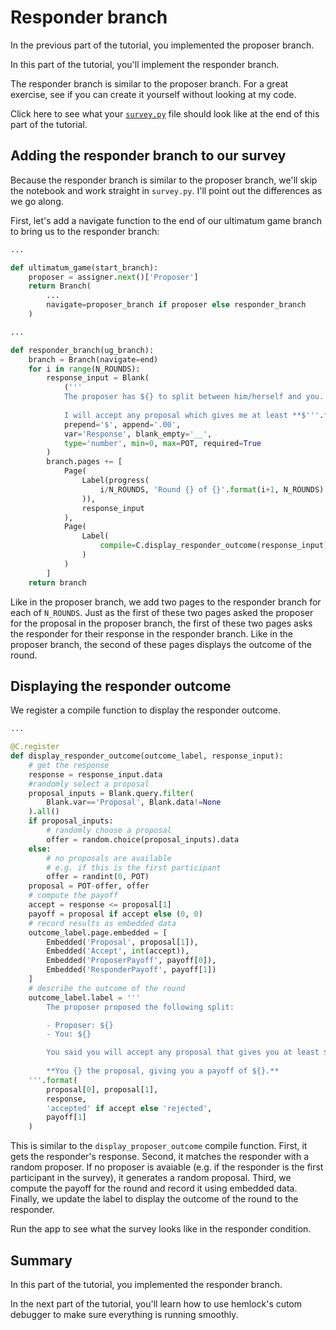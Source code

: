 # Responder branch

In the previous part of the tutorial, you implemented the proposer branch.

In this part of the tutorial, you'll implement the responder branch.

The responder branch is similar to the proposer branch. For a great exercise, see if you can create it yourself without looking at my code.

Click here to see what your <a href="https://github.com/dsbowen/hemlock-tutorial/blob/v0.10/survey.py" target="_blank">`survey.py`</a> file should look like at the end of this part of the tutorial.

## Adding the responder branch to our survey

Because the responder branch is similar to the proposer branch, we'll skip the notebook and work straight in `survey.py`. I'll point out the differences as we go along.

First, let's add a navigate function to the end of our ultimatum game branch to bring us to the responder branch:

```python
...

def ultimatum_game(start_branch):
    proposer = assigner.next()['Proposer']
    return Branch(
        ...
        navigate=proposer_branch if proposer else responder_branch
    )

...

def responder_branch(ug_branch):
    branch = Branch(navigate=end)
    for i in range(N_ROUNDS):
        response_input = Blank(
            ('''
            The proposer has ${} to split between him/herself and you. Fill in the blank:
            
            I will accept any proposal which gives me at least **$'''.format(POT), '.00**.'),
            prepend='$', append='.00',
            var='Response', blank_empty='__',
            type='number', min=0, max=POT, required=True
        )
        branch.pages += [
            Page(
                Label(progress(
                    i/N_ROUNDS, 'Round {} of {}'.format(i+1, N_ROUNDS)
                )),
                response_input
            ),
            Page(
                Label(
                    compile=C.display_responder_outcome(response_input)
                )
            )
        ]
    return branch
```

Like in the proposer branch, we add two pages to the responder branch for each of `N_ROUNDS`. Just as the first of these two pages asked the proposer for the proposal in the proposer branch, the first of these two pages asks the responder for their response in the responder branch. Like in the proposer branch, the second of these pages displays the outcome of the round.

## Displaying the responder outcome

We register a compile function to display the responder outcome.

```python
...

@C.register
def display_responder_outcome(outcome_label, response_input):
    # get the response
    response = response_input.data
    #randomly select a proposal
    proposal_inputs = Blank.query.filter(
        Blank.var=='Proposal', Blank.data!=None
    ).all()
    if proposal_inputs:
        # randomly choose a proposal
        offer = random.choice(proposal_inputs).data
    else:
        # no proposals are available
        # e.g. if this is the first participant
        offer = randint(0, POT)
    proposal = POT-offer, offer
    # compute the payoff
    accept = response <= proposal[1]
    payoff = proposal if accept else (0, 0)
    # record results as embedded data
    outcome_label.page.embedded = [
        Embedded('Proposal', proposal[1]),
        Embedded('Accept', int(accept)),
        Embedded('ProposerPayoff', payoff[0]),
        Embedded('ResponderPayoff', payoff[1])
    ]
    # describe the outcome of the round
    outcome_label.label = '''
        The proposer proposed the following split:

        - Proposer: ${}
        - You: ${}

        You said you will accept any proposal that gives you at least ${}.
        
        **You {} the proposal, giving you a payoff of ${}.**
    '''.format(
        proposal[0], proposal[1],
        response,
        'accepted' if accept else 'rejected', 
        payoff[1]
    )
```

This is similar to the `display_proposer_outcome` compile function. First, it gets the responder's response. Second, it matches the responder with a random proposer. If no proposer is avaiable (e.g. if the responder is the first participant in the survey), it generates a random proposal. Third, we compute the payoff for the round and record it using embedded data. Finally, we update the label to display the outcome of the round to the responder.

Run the app to see what the survey looks like in the responder condition.

## Summary

In this part of the tutorial, you implemented the responder branch.

In the next part of the tutorial, you'll learn how to use hemlock's cutom debugger to make sure everything is running smoothly.